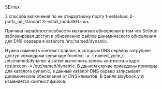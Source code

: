 SElinux

3 способа включения по не стндартному порту
1-setsebool
2-ports_ne_standart
3-install_modulSELinux


Причина неработоспособности механизма обновления  в том что Selinux заблокировал доступ к обновлению файлов динамического обновления для DNS сервера в каталоге /etc/named/dynamic.

Нужно изменить контекст  файлов, к которым DNS серверу затруднен доступ командами semanage fcontext -a -t named_zone_t /etc/named/dynamic и затем выполнить запись контекста в ядро restorecon -v /etc/named/dynamic. 
В данном случае приведены примеры для каталога dynamic, в данный каталог DNS сервер записывает динамические обновления от DNS клиентов.
В файле playbook.yml изменяется контекст файлов.
